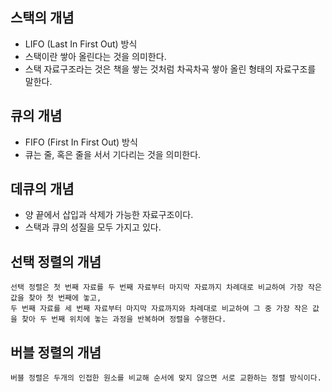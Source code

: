 ## 스택의 개념

- LIFO (Last In First Out) 방식
- 스택이란 쌓아 올린다는 것을 의미한다.
- 스택 자료구조라는 것은 책을 쌓는 것처럼 차곡차곡 쌓아 올린 형태의 자료구조를 말한다.

## 큐의 개념

- FIFO (First In First Out) 방식
- 큐는 줄, 혹은 줄을 서서 기다리는 것을 의미한다.

## 데큐의 개념

- 양 끝에서 삽입과 삭제가 가능한 자료구조이다.
- 스택과 큐의 성질을 모두 가지고 있다.

## 선택 정렬의 개념

```
선택 정렬은 첫 번째 자료를 두 번째 자료부터 마지막 자료까지 차례대로 비교하여 가장 작은 값을 찾아 첫 번째에 놓고,
두 번째 자료를 세 번째 자료부터 마지막 자료까지와 차례대로 비교하여 그 중 가장 작은 값을 찾아 두 번째 위치에 놓는 과정을 반복하며 정렬을 수행한다.
```

## 버블 정렬의 개념

```
버블 정렬은 두개의 인접한 원소를 비교해 순서에 맞지 않으면 서로 교환하는 정렬 방식이다.
```
